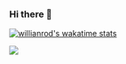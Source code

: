 ### Hi there 👋

<!--
**Arrturo/Arrturo** is a ✨ _special_ ✨ repository because its `README.md` (this file) appears on your GitHub profile.

Here are some ideas to get you started:

- 🔭 I’m currently working on ...
- 🌱 I’m currently learning ...
- 👯 I’m looking to collaborate on ...
- 🤔 I’m looking for help with ...
- 💬 Ask me about ...
- 📫 How to reach me: ...
- 😄 Pronouns: ...
- ⚡ Fun fact: ...
-->
[![willianrod's wakatime stats](https://github-readme-stats.vercel.app/api/wakatime?username=Artek&hide=XML,Text,CSV,Other,CLASS,Markdown,textmate,Gitignore,&layout=compact&theme=github_dark)](https://github.com/anuraghazra/github-readme-stats)

![](https://komarev.com/ghpvc/?username=Arrturo)
